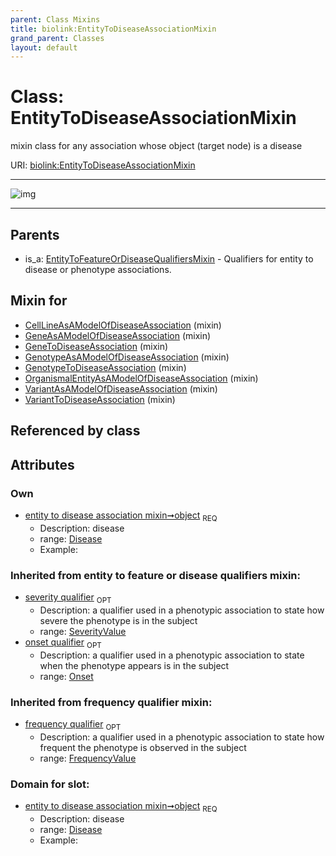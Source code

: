 ```yaml
---
parent: Class Mixins
title: biolink:EntityToDiseaseAssociationMixin
grand_parent: Classes
layout: default
---
```


# Class: EntityToDiseaseAssociationMixin


mixin class for any association whose object (target node) is a disease

URI: [biolink:EntityToDiseaseAssociationMixin](https://w3id.org/biolink/vocab/EntityToDiseaseAssociationMixin)


---

![img](http://yuml.me/diagram/nofunky;dir:TB/class/[SeverityValue],[Onset],[EntityToFeatureOrDiseaseQualifiersMixin],[Disease]%3Cobject%201..1-%20[EntityToDiseaseAssociationMixin%7Cfrequency_qualifier(i):frequency_value%20%3F],[VariantToDiseaseAssociation]uses%20-.-%3E[EntityToDiseaseAssociationMixin],[VariantAsAModelOfDiseaseAssociation]uses%20-.-%3E[EntityToDiseaseAssociationMixin],[OrganismalEntityAsAModelOfDiseaseAssociation]uses%20-.-%3E[EntityToDiseaseAssociationMixin],[GenotypeToDiseaseAssociation]uses%20-.-%3E[EntityToDiseaseAssociationMixin],[GenotypeAsAModelOfDiseaseAssociation]uses%20-.-%3E[EntityToDiseaseAssociationMixin],[GeneToDiseaseAssociation]uses%20-.-%3E[EntityToDiseaseAssociationMixin],[GeneAsAModelOfDiseaseAssociation]uses%20-.-%3E[EntityToDiseaseAssociationMixin],[CellLineAsAModelOfDiseaseAssociation]uses%20-.-%3E[EntityToDiseaseAssociationMixin],[EntityToFeatureOrDiseaseQualifiersMixin]%5E-[EntityToDiseaseAssociationMixin],[VariantToDiseaseAssociation],[VariantAsAModelOfDiseaseAssociation],[OrganismalEntityAsAModelOfDiseaseAssociation],[GenotypeToDiseaseAssociation],[GenotypeAsAModelOfDiseaseAssociation],[GeneToDiseaseAssociation],[GeneAsAModelOfDiseaseAssociation],[Disease],[CellLineAsAModelOfDiseaseAssociation])

---


## Parents

 *  is_a: [EntityToFeatureOrDiseaseQualifiersMixin](EntityToFeatureOrDiseaseQualifiersMixin.md) - Qualifiers for entity to disease or phenotype associations.

## Mixin for

 * [CellLineAsAModelOfDiseaseAssociation](CellLineAsAModelOfDiseaseAssociation.md) (mixin) 
 * [GeneAsAModelOfDiseaseAssociation](GeneAsAModelOfDiseaseAssociation.md) (mixin) 
 * [GeneToDiseaseAssociation](GeneToDiseaseAssociation.md) (mixin) 
 * [GenotypeAsAModelOfDiseaseAssociation](GenotypeAsAModelOfDiseaseAssociation.md) (mixin) 
 * [GenotypeToDiseaseAssociation](GenotypeToDiseaseAssociation.md) (mixin) 
 * [OrganismalEntityAsAModelOfDiseaseAssociation](OrganismalEntityAsAModelOfDiseaseAssociation.md) (mixin) 
 * [VariantAsAModelOfDiseaseAssociation](VariantAsAModelOfDiseaseAssociation.md) (mixin) 
 * [VariantToDiseaseAssociation](VariantToDiseaseAssociation.md) (mixin) 

## Referenced by class


## Attributes


### Own

 * [entity to disease association mixin➞object](entity_to_disease_association_mixin_object.md)  <sub>REQ</sub>
     * Description: disease
     * range: [Disease](Disease.md)
     * Example:    

### Inherited from entity to feature or disease qualifiers mixin:

 * [severity qualifier](severity_qualifier.md)  <sub>OPT</sub>
     * Description: a qualifier used in a phenotypic association to state how severe the phenotype is in the subject
     * range: [SeverityValue](SeverityValue.md)
 * [onset qualifier](onset_qualifier.md)  <sub>OPT</sub>
     * Description: a qualifier used in a phenotypic association to state when the phenotype appears is in the subject
     * range: [Onset](Onset.md)

### Inherited from frequency qualifier mixin:

 * [frequency qualifier](frequency_qualifier.md)  <sub>OPT</sub>
     * Description: a qualifier used in a phenotypic association to state how frequent the phenotype is observed in the subject
     * range: [FrequencyValue](types/FrequencyValue.md)

### Domain for slot:

 * [entity to disease association mixin➞object](entity_to_disease_association_mixin_object.md)  <sub>REQ</sub>
     * Description: disease
     * range: [Disease](Disease.md)
     * Example:    
